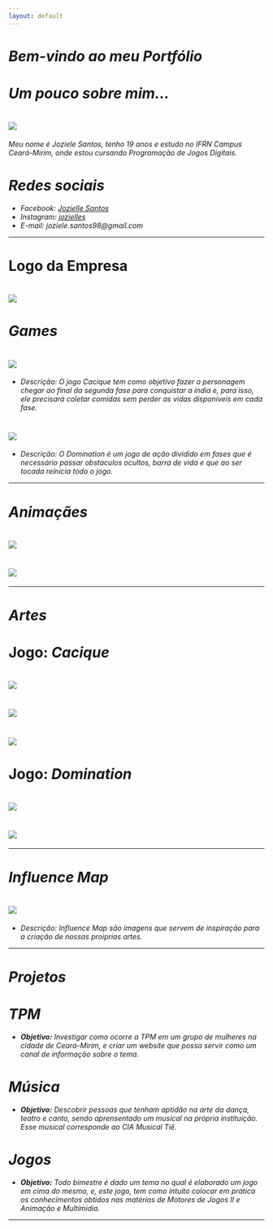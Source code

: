 ```yaml
---
layout: default
---
```


# _Bem-vindo ao meu Portfólio_

# _Um pouco sobre mim..._ 
# ![](eu.png)

_Meu nome é Joziele Santos, tenho 19 anos e estudo no IFRN Campus Ceará-Mirim, onde estou cursando Programação de Jogos Digitais._   

# _Redes sociais_

* _Facebook: [Jozielle Santos](https://www.facebook.com/jozielle.santos.378)_
* _Instagram: [jozielles](https://www.instagram.com/jozielles/)_
* _E-mail: joziele.santos98@gmail.com_

* * * 

# Logo da Empresa

# ![](logo.png)

# _Games_

# [![](Cacique.png)](https://joozi.github.io/Cacique/)  

* _Descrição: O jogo Cacique tem como objetivo fazer o personagem chegar ao final da segunda fase para conquistar a índia e, para isso, ele precisará coletar comidas sem perder as vidas disponíveis em cada fase._ 

# [![](Domination.png)](https://joozi.github.io/Domination/)

* _Descrição: O Domination é um jogo de ação dividido em fases que é necessário passar obstaculos ocultos, barra de vida e que ao ser tocada reinicia todo o jogo._ 


* * * 

# _Animaçães_

# ![](Andando.gif)

# ![](Caindo.gif)


* * *

# _Artes_

# Jogo: _Cacique_

# ![](cobra.png)

# ![](jacare.png)

# ![](leao.png)

# Jogo: _Domination_

# ![](personagem.png)

# ![](serra.png)

* * * 

# _Influence Map_

# ![](influence.png)  

* _Descrição: Influence Map são imagens que servem de inspiração para a criação de nossas proiprias artes._

* * * 

# _Projetos_  
# _TPM_
* _**Objetivo:** Investigar como ocorre a TPM em um grupo de mulheres na cidade de Ceará-Mirim, e criar um website que possa servir como um canal de informação sobre o tema._

# _Música_
* _**Objetivo:** Descobrir pessoas que tenham aptidão na arte da dança, teatro e canto, sendo aprensentado um musical na própria instituição. Esse musical corresponde ao CIA Musical Tiê._

# _Jogos_
* _**Objetivo:** Todo bimestre é dado um tema no qual é elaborado um jogo em cima do mesmo, e, este jogo, tem como intuito colocar em prática os conhecimentos obtidos nas matérias de Motores de Jogos II e Animação e Multímidia._

* * *

